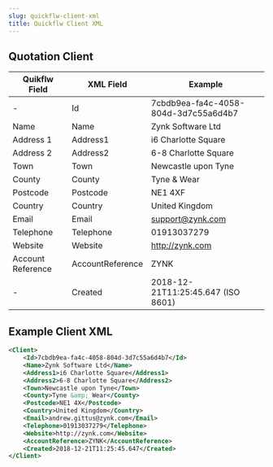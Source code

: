 ```yaml
---
slug: quickflw-client-xml
title: Quickflw Client XML
---
```


## Quotation Client
| Quikflw Field | XML Field | Example |
| --- | ---| --- |
| - | Id | 7cbdb9ea-fa4c-4058-804d-3d7c55a6d4b7
| Name | Name | Zynk Software Ltd
| Address 1 | Address1 | i6 Charlotte Square
| Address 2 | Address2 | 6-8 Charlotte Square
| Town | Town | Newcastle upon Tyne
| County | County | Tyne & Wear
| Postcode | Postcode | NE1 4XF
| Country | Country | United Kingdom
| Email | Email | support@zynk.com
| Telephone | Telephone | 01913037279
| Website | Website | http://zynk.com
| Account Reference | AccountReference | ZYNK
| - | Created | 2018-12-21T11:25:45.647 (ISO 8601)

## Example Client XML

```xml
<Client>
    <Id>7cbdb9ea-fa4c-4058-804d-3d7c55a6d4b7</Id>
    <Name>Zynk Software Ltd</Name>
    <Address1>i6 Charlotte Square</Address1>
    <Address2>6-8 Charlotte Square</Address2>
    <Town>Newcastle upon Tyne</Town>
    <County>Tyne &amp; Wear</County>
    <Postcode>NE1 4X</Postcode>
    <Country>United Kingdom</Country>
    <Email>andrew.gittus@zynk.com</Email>
    <Telephone>01913037279</Telephone>
    <Website>http://zynk.com</Website>
    <AccountReference>ZYNK</AccountReference>
    <Created>2018-12-21T11:25:45.647</Created>
</Client>
```